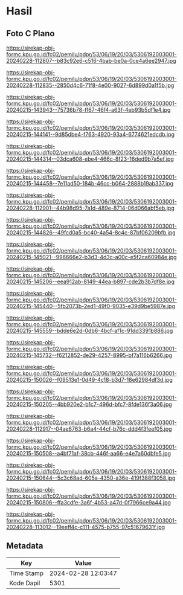 # Hasil

## Foto C Plano

https://sirekap-obj-formc.kpu.go.id/fc02/pemilu/pdpr/53/06/19/20/03/5306192003001-20240228-112807--b83c92e6-c516-4bab-be0a-0ce4a6ee2947.jpg

https://sirekap-obj-formc.kpu.go.id/fc02/pemilu/pdpr/53/06/19/20/03/5306192003001-20240228-112835--2850d4c6-71f8-4e00-9027-6d899d0a1f5b.jpg

https://sirekap-obj-formc.kpu.go.id/fc02/pemilu/pdpr/53/06/19/20/03/5306192003001-20240215-143943--75736b78-ff67-46f4-a63f-4eb93b5df1e4.jpg

https://sirekap-obj-formc.kpu.go.id/fc02/pemilu/pdpr/53/06/19/20/03/5306192003001-20240215-144141--9d85dbe4-f763-4920-93a4-6774621edcdb.jpg

https://sirekap-obj-formc.kpu.go.id/fc02/pemilu/pdpr/53/06/19/20/03/5306192003001-20240215-144314--03dca608-ebe4-466c-8f23-16ded9b7a5ef.jpg

https://sirekap-obj-formc.kpu.go.id/fc02/pemilu/pdpr/53/06/19/20/03/5306192003001-20240215-144458--7e11ad50-184b-46cc-b064-2888b19ab337.jpg

https://sirekap-obj-formc.kpu.go.id/fc02/pemilu/pdpr/53/06/19/20/03/5306192003001-20240228-112901--44b98d95-7a1d-489e-8714-06d066abf5eb.jpg

https://sirekap-obj-formc.kpu.go.id/fc02/pemilu/pdpr/53/06/19/20/03/5306192003001-20240215-144826--49fcd0a5-bc40-4a54-8c4c-87bf06209bfb.jpg

https://sirekap-obj-formc.kpu.go.id/fc02/pemilu/pdpr/53/06/19/20/03/5306192003001-20240215-145021--996666e2-b3d3-4d3c-a00c-e5f2ca60984e.jpg

https://sirekap-obj-formc.kpu.go.id/fc02/pemilu/pdpr/53/06/19/20/03/5306192003001-20240215-145206--eea912ab-8149-44ea-b897-cde2b3b7df8e.jpg

https://sirekap-obj-formc.kpu.go.id/fc02/pemilu/pdpr/53/06/19/20/03/5306192003001-20240215-145440--5fb2073b-2ed1-49f0-9035-e39d9be5987e.jpg

https://sirekap-obj-formc.kpu.go.id/fc02/pemilu/pdpr/53/06/19/20/03/5306192003001-20240215-145559--bdde6e2d-0db6-4bcf-af1c-91dd3391b886.jpg

https://sirekap-obj-formc.kpu.go.id/fc02/pemilu/pdpr/53/06/19/20/03/5306192003001-20240215-145732--f6212852-de29-4257-8995-bf7a116b6266.jpg

https://sirekap-obj-formc.kpu.go.id/fc02/pemilu/pdpr/53/06/19/20/03/5306192003001-20240215-150026--f09513e1-0d49-4c18-b3d7-18e62984df3d.jpg

https://sirekap-obj-formc.kpu.go.id/fc02/pemilu/pdpr/53/06/19/20/03/5306192003001-20240215-150205--4bb920e2-b1c7-496d-bfc7-8fde136f3a06.jpg

https://sirekap-obj-formc.kpu.go.id/fc02/pemilu/pdpr/53/06/19/20/03/5306192003001-20240228-112917--04ae6763-b6a4-44cf-b76c-ddd4f3feef05.jpg

https://sirekap-obj-formc.kpu.go.id/fc02/pemilu/pdpr/53/06/19/20/03/5306192003001-20240215-150508--a4bf71af-38cb-446f-aa66-e4e7a60dbfe5.jpg

https://sirekap-obj-formc.kpu.go.id/fc02/pemilu/pdpr/53/06/19/20/03/5306192003001-20240215-150644--5c3c68ad-605a-4350-a36e-419f388f3058.jpg

https://sirekap-obj-formc.kpu.go.id/fc02/pemilu/pdpr/53/06/19/20/03/5306192003001-20240215-150806--ffa3cdfe-3a6f-4b53-a47d-0f7966ce9a44.jpg

https://sirekap-obj-formc.kpu.go.id/fc02/pemilu/pdpr/53/06/19/20/03/5306192003001-20240228-113012--19eeff4c-c111-4575-b755-97c51679631f.jpg


## Metadata

| Key        | Value               |
| ---------- | ------------------- |
| Time Stamp | 2024-02-28 12:03:47 |
| Kode Dapil | 5301                |



